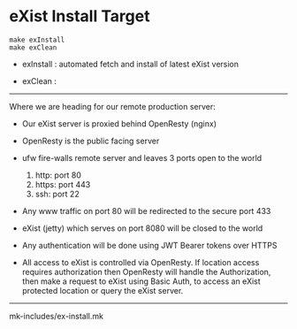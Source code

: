# eXist Install Target

```
make exInstall
make exClean
```
- exInstall :
 automated fetch and install of latest eXist version

- exClean :
 
------------------------------------------------------------

Where we are heading for our remote production server:

 - Our eXist server is proxied behind OpenResty (nginx)
 - OpenResty is the public facing server
 - ufw fire-walls remote server and leaves 3 ports open to the world

    1. http:  port 80
    2. https: port 443
    3. ssh:   port 22

 - Any www traffic on port 80 will be redirected to the secure port 433
 - eXist (jetty) which serves on port 8080 will be closed to the world
 - Any authentication will be done using JWT Bearer tokens over HTTPS 
 - All access to eXist is controlled via OpenResty. If location access requires 
authorization then OpenResty will handle the Authorization, then make a request 
to eXist using Basic Auth, to access an eXist protected location or query the 
eXist server.

------------------------------------------------------------

mk-includes/ex-install.mk


